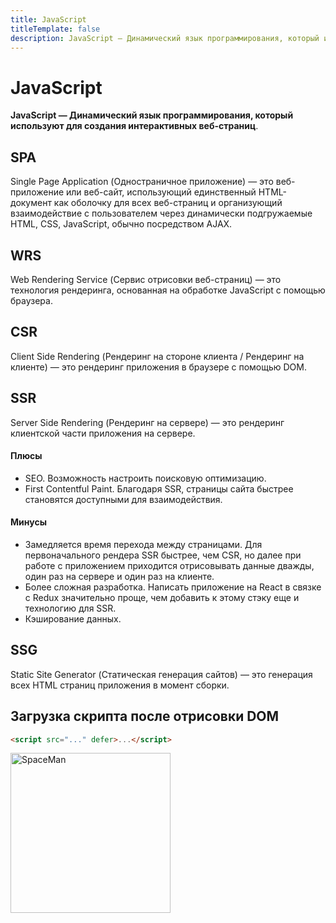 ```yaml
---
title: JavaScript
titleTemplate: false
description: JavaScript — Динамический язык программирования, который используют для создания интерактивных веб-страниц.
---
```


# JavaScript
**JavaScript — Динамический язык программирования, который используют для создания интерактивных веб-страниц**.

## SPA
Single Page Application (Одностраничное приложение) — это веб-приложение или веб-сайт, использующий единственный HTML-документ как оболочку для всех веб-страниц и организующий взаимодействие с пользователем через динамически подгружаемые HTML, CSS, JavaScript, обычно посредством AJAX.

## WRS
Web Rendering Service (Сервис отрисовки веб-страниц) — это технология рендеринга, основанная на обработке JavaScript с помощью браузера.

## CSR
Client Side Rendering (Рендеринг на стороне клиента / Рендеринг на клиенте) — это рендеринг приложения в браузере с помощью DOM.

## SSR
Server Side Rendering (Рендеринг на сервере) — это рендеринг клиентской части приложения на сервере.
#### Плюсы
- SEO. Возможность настроить поисковую оптимизацию.
- First Contentful Paint. Благодаря SSR, страницы сайта быстрее становятся доступными для взаимодействия.
#### Минусы
- Замедляется время перехода между страницами. Для первоначального рендера SSR быстрее, чем CSR, но далее при работе с приложением приходится отрисовывать данные дважды, один раз на сервере и один раз на клиенте.
- Более сложная разработка. Написать приложение на React в связке с Redux значительно проще, чем добавить к этому стэку еще и технологию для SSR.
- Кэширование данных.

## SSG
Static Site Generator (Статическая генерация сайтов) — это генерация всех HTML страниц приложения в момент сборки.

## Загрузка скрипта после отрисовки DOM
```html
<script src="..." defer>...</script>
```

<div class="spaceman pt-6">
  <img class="img-md" src="/images/spaceman_03.svg" alt="SpaceMan" width="256" height="256" />
</div>
